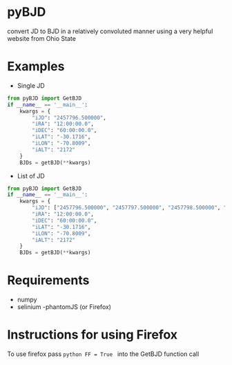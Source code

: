# pyBJD
convert JD to BJD in a relatively convoluted manner using a very helpful website from Ohio State

# Examples

- Single JD
```python
from pyBJD import GetBJD
if __name__ == '__main__':
	kwargs = {
    	"iJD": "2457796.500000",
    	"iRA": "12:00:00.0",
    	"iDEC": "60:00:00.0",
    	"iLAT": "-30.1716", 
    	"iLON": "-70.8009", 
    	"iALT": "2172"
   	}
	BJDs = getBJD(**kwargs)
```
- List of JD
```python
from pyBJD import GetBJD
if __name__ == '__main__':
	kwargs = {
    	"iJD": ["2457796.500000", "2457797.500000", "2457798.500000", "2457799.500000"],
    	"iRA": "12:00:00.0",
    	"iDEC": "60:00:00.0",
    	"iLAT": "-30.1716", 
    	"iLON": "-70.8009", 
    	"iALT": "2172"
   	}
	BJDs = getBJD(**kwargs)
```
# Requirements
- numpy
- selinium
	-phantomJS (or Firefox)

# Instructions for using Firefox
To use firefox pass ```python FF = True ``` into the GetBJD function call
